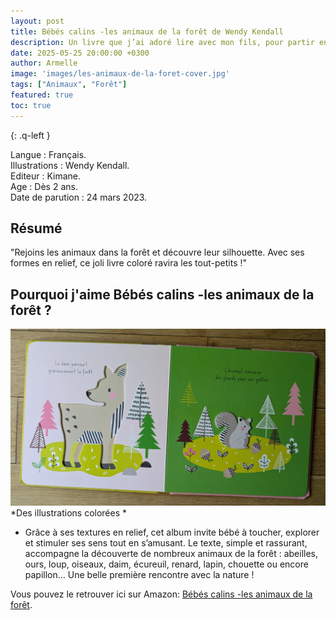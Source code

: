 ```yaml
---
layout: post
title: Bébés calins -les animaux de la forêt de Wendy Kendall 
description: Un livre que j’ai adoré lire avec mon fils, pour partir ensemble à la découverte des animaux de la forêt.
date: 2025-05-25 20:00:00 +0300
author: Armelle
image: 'images/les-animaux-de-la-foret-cover.jpg'
tags: ["Animaux", "Forêt"]
featured: true
toc: true
---
```


{: .q-left }

Langue : Français.                                      
Illustrations : Wendy Kendall.          
Editeur : Kimane.         
Age :  Dès 2 ans.           
Date de parution : 24 mars 2023.

## Résumé

"Rejoins les animaux dans la forêt et découvre leur silhouette.
Avec ses formes en relief, ce joli livre coloré ravira les tout-petits !"

## Pourquoi j'aime Bébés calins -les animaux de la forêt ?

![Des illustrations colorées](images/les-animaux-de-la-foret-int.jpg)
*Des illustrations colorées *
- Grâce à ses textures en relief, cet album invite bébé à toucher, explorer et stimuler ses sens tout en s’amusant. Le texte, simple et rassurant, accompagne la découverte de nombreux animaux de la forêt : abeilles, ours, loup, oiseaux, daim, écureuil, renard, lapin, chouette ou encore papillon… Une belle première rencontre avec la nature !

Vous pouvez le retrouver ici sur Amazon: [Bébés calins -les animaux de la forêt](https://amzn.to/44dRJP9). 


